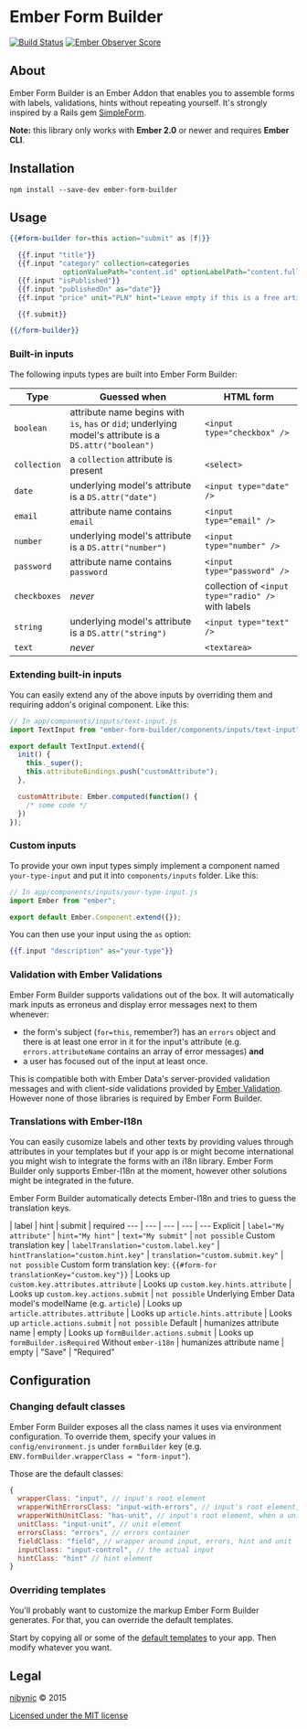 # Ember Form Builder

[![Build Status](https://travis-ci.org/nibynic/ember-form-builder.svg)](https://travis-ci.org/nibynic/ember-form-builder)
[![Ember Observer Score](https://emberobserver.com/badges/ember-form-builder.svg)](https://emberobserver.com/addons/ember-form-builder)

## About

Ember Form Builder is an Ember Addon that enables you to assemble forms with
labels, validations, hints without repeating yourself. It's strongly inspired by a Rails gem [SimpleForm](https://github.com/plataformatec/simple_form).

__Note:__ this library only works with __Ember 2.0__ or newer and requires __Ember CLI__.

## Installation

```
npm install --save-dev ember-form-builder
```

## Usage

```handlebars
{{#form-builder for=this action="submit" as |f|}}

  {{f.input "title"}}
  {{f.input "category" collection=categories
             optionValuePath="content.id" optionLabelPath="content.fullName"}}
  {{f.input "isPublished"}}
  {{f.input "publishedOn" as="date"}}
  {{f.input "price" unit="PLN" hint="Leave empty if this is a free article"}}

  {{f.submit}}

{{/form-builder}}
```

### Built-in inputs

The following inputs types are built into Ember Form Builder:

Type | Guessed when | HTML form
--- | --- | ---
`boolean` | attribute name begins with `is`, `has` or `did`; underlying model's attribute is a `DS.attr("boolean")` | `<input type="checkbox" />`
`collection` | a `collection` attribute is present | `<select>`
`date` | underlying model's attribute is a `DS.attr("date")` | `<input type="date" />`
`email` | attribute name contains `email` | `<input type="email" />`|
`number` | underlying model's attribute is a `DS.attr("number")` | `<input type="number" />`|
`password` | attribute name contains `password` | `<input type="password" />`|
`checkboxes` | _never_ | collection of `<input type="radio" />` with labels
`string` | underlying model's attribute is a `DS.attr("string")` | `<input type="text" />`|
`text` | _never_ | `<textarea>`

### Extending built-in inputs

You can easily extend any of the above inputs by overriding them and requiring addon's original component. Like this:

```js
// In app/components/inputs/text-input.js
import TextInput from "ember-form-builder/components/inputs/text-input";

export default TextInput.extend({
  init() {
    this._super();
    this.attributeBindings.push("customAttribute");
  },

  customAttribute: Ember.computed(function() {
    /* some code */
  })
});

```

### Custom inputs

To provide your own input types simply implement a component named `your-type-input` and put it into `components/inputs` folder. Like this:

```js
// In app/components/inputs/your-type-input.js
import Ember from "ember";

export default Ember.Component.extend({});
```

You can then use your input using the `as` option:

```handlebars
{{f.input "description" as="your-type"}}
```

### Validation with Ember Validations

Ember Form Builder supports validations out of the box. It will automatically mark inputs as erroneus and display error messages next to them whenever:

* the form's subject (`for=this`, remember?) has an `errors` object and there is at least one error in it for the input's attribute (e.g. `errors.attributeName` contains an array of error messages) __and__
* a user has focused out of the input at least once.

This is compatible both with Ember Data's server-provided validation messages and with client-side validations provided by [Ember Validation](https://github.com/DockYard/ember-validations). However none of those libraries is required by Ember Form Builder.

### Translations with Ember-I18n

You can easily cusomize labels and other texts by providing values through attributes in your templates but if your app is or might become international you might wish to integrate the forms with an i18n library.
Ember Form Builder only supports Ember-I18n at the moment, however other solutions might be integrated in the future.

Ember Form Builder automatically detects Ember-I18n and tries to guess the translation keys.

| label | hint | submit | required
--- | --- | --- | --- | ---
Explicit | `label="My attribute"` | `hint="My hint"` | `text="My submit"` | `not possible`
Custom translation key | `labelTranslation="custom.label.key"` | `hintTranslation="custom.hint.key"` | `translation="custom.submit.key"` | `not possible`
Custom form translation key: `{{#form-for translationKey="custom.key"}}` | Looks up `custom.key.attributes.attribute` | Looks up `custom.key.hints.attribute` | Looks up `custom.key.actions.submit` | `not possible`
Underlying Ember Data model's modelName (e.g. `article`) | Looks up `article.attributes.attribute` | Looks up `article.hints.attribute` | Looks up `article.actions.submit` | `not possible`
Default | humanizes attribute name | empty | Looks up `formBuilder.actions.submit` | Looks up `formBuilder.isRequired`
Without `ember-i18n` | humanizes attribute name | empty | "Save" | "Required"

## Configuration

### Changing default classes

Ember Form Builder exposes all the class names it uses via environment configuration. To override them, specify your values in `config/environment.js` under `formBuilder` key (e.g. `ENV.formBuilder.wrapperClass = "form-input"`).

Those are the default classes:

```js
{
  wrapperClass: "input", // input's root element
  wrapperWithErrorsClass: "input-with-errors", // input's root element, when there are errors on this attribute
  wrapperWithUnitClass: "has-unit", // input's root element, when a unit has been specified
  unitClass: "input-unit", // unit element
  errorsClass: "errors", // errors container
  fieldClass: "field", // wrapper around input, errors, hint and unit
  inputClass: "input-control", // the actual input
  hintClass: "hint" // hint element
}
```

### Overriding templates

You'll probably want to customize the markup Ember Form Builder generates. For that, you can override the default templates.

Start by copying all or some of the [default templates](https://github.com/nibynic/ember-form-builder/tree/master/app/templates/components) to your app. Then modify whatever you want.

## Legal ##

[nibynic](http://nibynic.com) &copy; 2015

[Licensed under the MIT license](http://www.opensource.org/licenses/mit-license.php)
